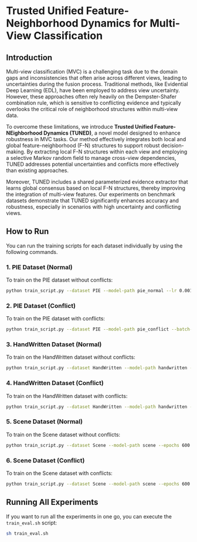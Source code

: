 # Trusted Unified Feature-Neighborhood Dynamics for Multi-View Classification

## Introduction

Multi-view classification (MVC) is a challenging task due to the domain gaps and inconsistencies that often arise across different views, leading to uncertainties during the fusion process. Traditional methods, like Evidential Deep Learning (EDL), have been employed to address view uncertainty. However, these approaches often rely heavily on the Dempster-Shafer combination rule, which is sensitive to conflicting evidence and typically overlooks the critical role of neighborhood structures within multi-view data.

To overcome these limitations, we introduce **Trusted Unified Feature-NEighborhood Dynamics (TUNED)**, a novel model designed to enhance robustness in MVC tasks. Our method effectively integrates both local and global feature-neighborhood (F-N) structures to support robust decision-making. By extracting local F-N structures within each view and employing a selective Markov random field to manage cross-view dependencies, TUNED addresses potential uncertainties and conflicts more effectively than existing approaches.

Moreover, TUNED includes a shared parameterized evidence extractor that learns global consensus based on local F-N structures, thereby improving the integration of multi-view features. Our experiments on benchmark datasets demonstrate that TUNED significantly enhances accuracy and robustness, especially in scenarios with high uncertainty and conflicting views.



## How to Run

You can run the training scripts for each dataset individually by using the following commands.

### 1. PIE Dataset (Normal)

To train on the PIE dataset without conflicts:

```sh
python train_script.py --dataset PIE --model-path pie_normal --lr 0.001
```

### 2. PIE Dataset (Conflict)

To train on the PIE dataset with conflicts:

```sh
python train_script.py --dataset PIE --model-path pie_conflict --batch-size 200 --add-conflict
```

### 3. HandWritten Dataset (Normal)

To train on the HandWritten dataset without conflicts:

```sh
python train_script.py --dataset HandWritten --model-path handwritten --lr 0.001
```

### 4. HandWritten Dataset (Conflict)

To train on the HandWritten dataset with conflicts:

```sh
python train_script.py --dataset HandWritten --model-path handwritten --batch-size 200 --add-conflict
```

### 5. Scene Dataset (Normal)

To train on the Scene dataset without conflicts:

```sh
python train_script.py --dataset Scene --model-path scene --epochs 600 --annealing_step 100
```

### 6. Scene Dataset (Conflict)

To train on the Scene dataset with conflicts:

```sh
python train_script.py --dataset Scene --model-path scene --epochs 600 --annealing_step 100 --add-conflict
```

## Running All Experiments

If you want to run all the experiments in one go, you can execute the `train_eval.sh` script:

```sh
sh train_eval.sh
```

